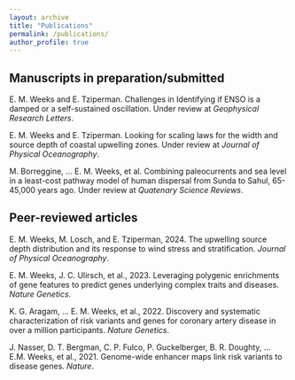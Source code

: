 ```yaml
---
layout: archive
title: "Publications"
permalink: /publications/
author_profile: true
---
```


## Manuscripts in preparation/submitted

E. M. Weeks and E. Tziperman. Challenges in Identifying if ENSO is a damped or a self-sustained oscillation. Under review at *Geophysical Research Letters*.

E. M. Weeks and E. Tziperman. Looking for scaling laws for the width and source depth of coastal upwelling zones. Under review at *Journal of Physical Oceanography*.

M. Borreggine, ... E. M. Weeks, et al. Combining paleocurrents and sea level in a least-cost pathway model of human dispersal from Sunda to Sahul, 65-45,000 years ago. Under review at *Quatenary Science Reviews*. 

## Peer-reviewed articles

E. M. Weeks, M. Losch, and E. Tziperman, 2024. The upwelling source depth distribution and its response to wind stress and stratification. *Journal of Physical Oceanography*.

E. M. Weeks, J. C. Ulirsch, et al., 2023. Leveraging polygenic enrichments of gene features to predict genes underlying complex traits and diseases. *Nature Genetics*.

K. G. Aragam, ... E. M. Weeks, et al., 2022. Discovery and systematic characterization of risk variants and genes for coronary artery disease in over a million participants. *Nature Genetics*.

J. Nasser, D. T. Bergman, C. P. Fulco, P. Guckelberger, B. R. Doughty, ... E.M. Weeks, et al., 2021. Genome-wide enhancer maps link risk variants to disease genes. *Nature*.
